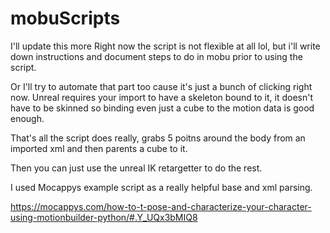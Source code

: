 # mobuScripts

I'll update this more
Right now the script is not flexible at all lol, but i'll write down instructions and document steps to do in mobu prior to using the script.

Or I'll try to automate that part too cause it's just a bunch of clicking right now.
Unreal requires your import to have a skeleton bound to it, it doesn't have to be skinned so binding even just a cube to the motion data is good enough.

That's all the script does really, grabs 5 poitns around the body from an imported xml and then parents a cube to it. 

Then you can just use the unreal IK retargetter to do the rest.

I used Mocappys example script as a really helpful base and xml parsing.

https://mocappys.com/how-to-t-pose-and-characterize-your-character-using-motionbuilder-python/#.Y_UQx3bMIQ8
